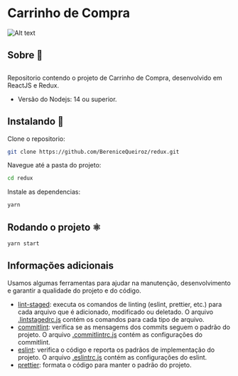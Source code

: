 # Carrinho de Compra

![Alt text]()

## Sobre 📖

##

Repositorio contendo o projeto de Carrinho de Compra, desenvolvido em ReactJS e Redux.

- Versão do Nodejs: 14 ou superior.

## Instalando 🚀

Clone o repositorio:

```sh
git clone https://github.com/BereniceQueiroz/redux.git
```

Navegue até a pasta do projeto:

```sh
cd redux
```

Instale as dependencias:

```sh
yarn
```

## Rodando o projeto ⚛️

```sh
yarn start
```

## Informações adicionais

Usamos algumas ferramentas para ajudar na manutenção, desenvolvimento e garantir a qualidade do projeto e do código.

- [lint-staged](https://github.com/okonet/lint-staged): executa os comandos de linting (eslint, prettier, etc.) para cada arquivo que é adicionado, modificado ou deletado. O arquivo [.lintstagedrc.js](.lintstagedrc.js) contém os comandos para cada tipo de arquivo.
- [commitlint](https://github.com/conventional-changelog/commitlint): verifica se as mensagems dos commits seguem o padrão do projeto. O arquivo [.commitlintrc.js](.commitlintrc.js) contém as configurações do commitlint.
- [eslint](): verifica o código e reporta os padrãos de implementação do projeto. O arquivo [.eslintrc.js](.eslintrc.js) contém as configurações do eslint.
- [prettier](https://prettier.io/): formata o código para manter o padrão do projeto.
